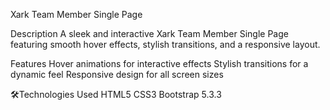 Xark Team Member Single Page

Description
A sleek and interactive Xark Team Member Single Page featuring smooth hover effects, stylish transitions, and a responsive layout.

 Features
Hover animations for interactive effects
Stylish transitions for a dynamic feel
Responsive design for all screen sizes

🛠Technologies Used
HTML5
CSS3
Bootstrap 5.3.3
